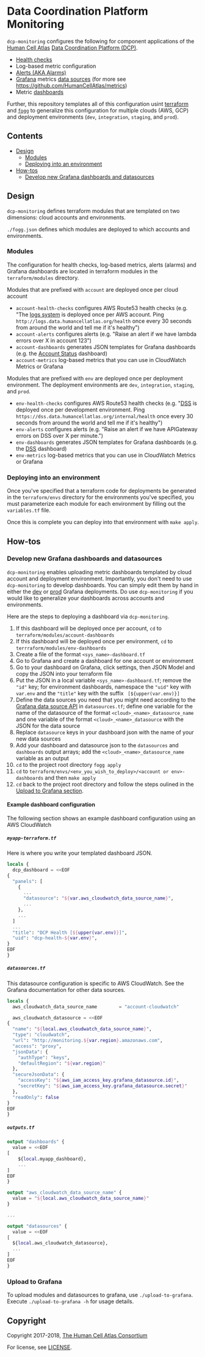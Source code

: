 # Data Coordination Platform Monitoring

`dcp-monitoring` configures the following for component applications of the [Human Cell Atlas](https://www.humancellatlas.org/) [Data Coordination Platform (DCP)](https://www.humancellatlas.org/data-sharing).

* [Health checks](https://docs.aws.amazon.com/Route53/latest/DeveloperGuide/route-53-concepts.html#route-53-concepts-health-check)
* Log-based metric configuration
* [Alerts (AKA Alarms)](https://docs.aws.amazon.com/AmazonCloudWatch/latest/monitoring/cloudwatch_concepts.html#CloudWatchAlarms)
* [Grafana](https://grafana.com/) metrics [data sources](http://docs.grafana.org/features/datasources/) (for more see https://github.com/HumanCellAtlas/metrics)
* Metric [dashboards](https://grafana.com/dashboards)

Further, this repository templates all of this configuration usint [terraform](https://www.terraform.io/) and [`fogg`](https://github.com/chanzuckerberg/fogg) to generalize this configuration for multiple clouds (AWS, GCP) and deployment environments (`dev`, `integration`, `staging`, and `prod`).

## Contents

* [Design](#design)
  * [Modules](#modules)
  * [Deploying into an environment](#deploying)
* [How-tos](#how-tos)
  * [Develop new Grafana dashboards and datasources](#dashboards)

<a name="design"></a>
## Design

`dcp-monitoring` defines terraform modules that are templated on two dimensions: cloud accounts and environments.

`./fogg.json` defines which modules are deployed to which accounts and environments.

<a name="modules"></a>
### Modules

The configuration for health checks, log-based metrics, alerts (alarms) and Grafana dashboards are located in terraform modules in the `terraform/modules` directory.

Modules that are prefixed with `account` are deployed once per cloud account

* `account-health-checks` configures AWS Route53 health checks (e.g. "The [logs system](https://github.com/HumanCellAtlas/logs) is deployed once per AWS account. Ping `http://logs.data.humancellatlas.org/health` once every 30 seconds from around the world and tell me if it's healthy")
* `account-alerts` configures alerts (e.g. "Raise an alert if we have lambda errors over X in account 123")
* `account-dashboards` generates JSON templates for Grafana dashboards (e.g. the [Account Status](https://metrics.dev.data.humancellatlas.org/d/account-dev/account-status-hca?refresh=1m&orgId=1) dashboard)
* `account-metrics` log-based metrics that you can use in CloudWatch Metrics or Grafana

Modules that are prefixed with `env` are deployed once per deployment environment. The deployment environments are `dev`, `integration`, `staging`, and `prod`.

* `env-health-checks` configures AWS Route53 health checks (e.g. "[DSS](https://github.com/HumanCellAtlas/data-store) is deployed once per development environment. Ping `https://dss.data.humancellatlas.org/internal/health` once every 30 seconds from around the world and tell me if it's healthy")
* `env-alerts` configures alerts (e.g. "Raise an alert if we have APIGateway errors on DSS over X per minute.")
* `env-dashboards` generates JSON templates for Grafana dashboards (e.g. the [DSS](https://metrics.dev.data.humancellatlas.org/d/dss-dev/dss-dev?refresh=1m&orgId=1) dashboard)
* `env-metrics` log-based metrics that you can use in CloudWatch Metrics or Grafana

<a name="deploying"></a>
### Deploying into an environment
Once you've specified that a terraform code for deployments be generated in the `terraform/envs` directory for the environments you've specified, you must parameterize each module for each environment by filling out the `variables.tf` file.

Once this is complete you can deploy into that environment with `make apply`.

<a name="how-tos"></a>
## How-tos

<a name="dashboards"></a>
### Develop new Grafana dashboards and datasources

`dcp-monitoring` enables uploading metric dashboards templated by cloud account and deployment environment. Importantly, you don't need to use `dcp-monitoring` to develop dashboards. You can simply edit them by hand in either the [dev](https://metrics.dev.data.humancellatlas.org/) or [prod](https://metrics.data.humancellatlas.org/) Grafana deployments. Do use `dcp-monitoring` if you would like to generalize your dashboards across accounts and environments.

Here are the steps to deploying a dashboard via `dcp-monitoring`.

1. If this dashboard will be deployed once per account, `cd` to `terraform/modules/account-dashboards`
1. If this dashboard will be deployed once per environment, `cd` to `terrraform/modules/env-dashboards`
1. Create a file of the format `<sys_name>-dashboard.tf`
1. Go to Grafana and create a dashboard for one account or environment
1. Go to your dashboard on Grafana, click settings, then JSON Model and copy the JSON into your terraform file
1. Put the JSON in a local variable `<sys_name>-dashboard.tf`; remove the `"id"` key; for environment dashboards, namespace the `"uid"` key with `var.env` and the `"title"` key with the suffix ` [${upper(var.env)}]`
1. Define the data sources you need that you might need according to the [Grafana data source API](http://docs.grafana.org/http_api/data_source/) in `datasources.tf`; define one variable for the name of the datasource of the format `<cloud>_<name>_datasource_name` and one variable of the format `<cloud>_<name>_datasource` with the JSON for the data source
1. Replace `datasource` keys in your dashboard json with the name of your new data sources
1. Add your dashboard and datasource json to the `datasources` and `dashboards` output arrays; add the `<cloud>_<name>_datasource_name` variable as an output
1. `cd` to the project root directory `fogg apply`
1. `cd` to `terraform/envs/<env_you_wish_to_deploy>/<account or env>-dashboards` and then `make apply`
1. `cd` back to the project root directory and follow the steps oulined in the [Upload to Grafana section](https://github.com/HumanCellAtlas/dcp-monitoring#upload-to-grafana).

#### Example dashboard configuration

The following section shows an example dashboard configuration using an AWS CloudWatch 

##### `myapp-terraform.tf`

Here is where you write your templated dashboard JSON.

```terraform
locals {
  dcp_dashboard = <<EOF
{
  "panels": [
    {
      ...
      "datasource": "${var.aws_cloudwatch_data_source_name}",
      ...
    },
    ...
  ]
  ...
  "title": "DCP Health [${upper(var.env)}]",
  "uid": "dcp-health-${var.env}",
}
EOF
}
```

##### `datasources.tf`

This datasource configuration is specific to AWS CloudWatch. See the Grafana documentation for other data sources.

```terraform
locals {
  aws_cloudwatch_data_source_name        = "account-cloudwatch"

  aws_cloudwatch_datasource = <<EOF
{
  "name": "${local.aws_cloudwatch_data_source_name}",
  "type": "cloudwatch",
  "url": "http://monitoring.${var.region}.amazonaws.com",
  "access": "proxy",
  "jsonData": {
    "authType": "keys",
    "defaultRegion": "${var.region}"
  },
  "secureJsonData": {
    "accessKey": "${aws_iam_access_key.grafana_datasource.id}",
    "secretKey": "${aws_iam_access_key.grafana_datasource.secret}"
  },
  "readOnly": false
}
EOF
}
```

##### `outputs.tf`

```terraform
output "dashboards" {
  value = <<EOF
[
    ${local.myapp_dashboard},
    ...
]
EOF
}

output "aws_cloudwatch_data_source_name" {
  value = "${local.aws_cloudwatch_data_source_name}"
}

...

output "datasources" {
  value = <<EOF
[
  ${local.aws_cloudwatch_datasource},
  ...
]
EOF
}
```

### Upload to Grafana

To upload modules and datasources to grafana, use `./upload-to-grafana`. Execute `./upload-to-grafana -h` for usage details.

## Copyright

Copyright 2017-2018, [The Human Cell Atlas Consortium](https://www.humancellatlas.org/)

For license, see [LICENSE](LICENSE).
